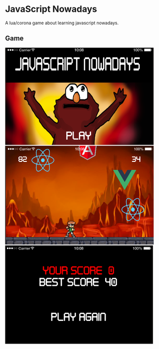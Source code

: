 # JavaScript Nowadays
A lua/corona game about learning javascript nowadays.

## Game
![menu](assets/menu.png) ![game](assets/game.png) ![game-over](assets/game-over.png)